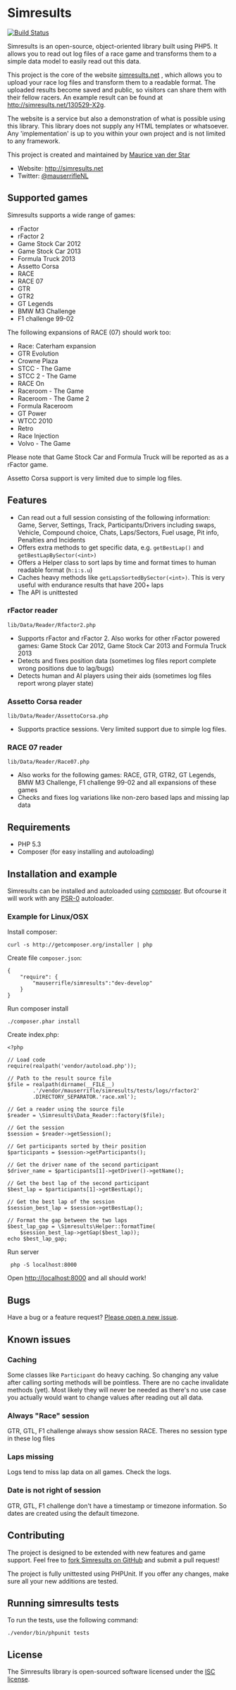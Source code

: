 # Simresults

[![Build Status](https://travis-ci.org/mauserrifle/simresults.svg)](https://travis-ci.org/mauserrifle/simresults)

Simresults is an open-source, object-oriented library built using PHP5. It
allows you to read out log files of a race game and transforms them to a simple
data model to easily read out this data.

This project is the core of the website [simresults.net](http://simresults.net)
, which allows you to upload your race log files and transform them to a
readable format. The uploaded results become saved and public, so visitors can
share them with their fellow racers. An example result can be found at
<http://simresults.net/130529-X2g>.

The website is a service but also a demonstration of what is possible using
this library. This library does not supply any HTML templates or whatsoever.
Any 'implementation' is up to you within your own project and is not limited
to any framework.

This project is created and maintained by
[Maurice van der Star](http://twitter.com/mauserrifleNL)

* Website: <http://simresults.net>
* Twitter: [@mauserrifleNL](http://twitter.com/mauserrifleNL)

## Supported games

Simresults supports a wide range of games:

* rFactor
* rFactor 2
* Game Stock Car 2012
* Game Stock Car 2013
* Formula Truck 2013
* Assetto Corsa
* RACE
* RACE 07
* GTR
* GTR2
* GT Legends
* BMW M3 Challenge
* F1 challenge 99-02

The following expansions of RACE (07) should work too:

* Race: Caterham expansion
* GTR Evolution
* Crowne Plaza
* STCC - The Game
* STCC 2 - The Game
* RACE On
* Raceroom - The Game
* Raceroom - The Game 2
* Formula Raceroom
* GT Power
* WTCC 2010
* Retro
* Race Injection
* Volvo - The Game


Please note that Game Stock Car and Formula Truck will be reported as as a
rFactor game.

Assetto Corsa support is very limited due to simple log files.

## Features

* Can read out a full session consisting of the following information: Game,
  Server, Settings, Track, Participants/Drivers including swaps, Vehicle,
  Compound choice, Chats, Laps/Sectors, Fuel usage, Pit info, Penalties and
  Incidents
* Offers extra methods to get specific data, e.g. `getBestLap()` and
  `getBestLapBySector(<int>)`
* Offers a Helper class to sort laps by time and format times to human readable
  format (`h:i:s.u`)
* Caches heavy methods like `getLapsSortedBySector(<int>)`. This is very useful
  with endurance results that have 200+ laps
* The API is unittested

### rFactor reader

`lib/Data/Reader/Rfactor2.php`

* Supports rFactor and rFactor 2. Also works for other rFactor powered games:
  Game Stock Car 2012, Game Stock Car 2013 and Formula Truck 2013
* Detects and fixes position data (sometimes log files report complete wrong
  positions due to lag/bugs)
* Detects human and AI players using their aids (sometimes log files report
  wrong player state)

### Assetto Corsa reader

`lib/Data/Reader/AssettoCorsa.php`

* Supports practice sessions. Very limited support due to simple log files.

### RACE 07 reader

`lib/Data/Reader/Race07.php`

* Also works for the following games: RACE, GTR, GTR2, GT Legends,
  BMW M3 Challenge, F1 challenge 99-02 and all expansions of these games
* Checks and fixes log variations like non-zero based laps and missing lap data

## Requirements

- PHP 5.3
- Composer (for easy installing and autoloading)

## Installation and example

Simresults can be installed and autoloaded using
[composer](https://packagist.org). But ofcourse it will work with any
[PSR-0](https://github.com/php-fig/fig-standards/blob/master/accepted/PSR-0.md)
autoloader.

### Example for Linux/OSX

Install composer:

    curl -s http://getcomposer.org/installer | php


Create file `composer.json`:

    {
        "require": {
            "mauserrifle/simresults":"dev-develop"
        }
    }

Run composer install

    ./composer.phar install


Create index.php:

    <?php

    // Load code
    require(realpath('vendor/autoload.php'));

    // Path to the result source file
    $file = realpath(dirname(__FILE__)
            .'/vendor/mauserrifle/simresults/tests/logs/rfactor2'
            .DIRECTORY_SEPARATOR.'race.xml');

    // Get a reader using the source file
    $reader = \Simresults\Data_Reader::factory($file);

    // Get the session
    $session = $reader->getSession();

    // Get participants sorted by their position
    $participants = $session->getParticipants();

    // Get the driver name of the second participant
    $driver_name = $participants[1]->getDriver()->getName();

    // Get the best lap of the second participant
    $best_lap = $participants[1]->getBestLap();

    // Get the best lap of the session
    $session_best_lap = $session->getBestLap();

    // Format the gap between the two laps
    $best_lap_gap = \Simresults\Helper::formatTime(
        $session_best_lap->getGap($best_lap));
    echo $best_lap_gap;

 Run server

     php -S localhost:8000


Open <http://localhost:8000> and all should work!

## Bugs

Have a bug or a feature request?
[Please open a new issue](https://github.com/mauserrifle/simresults/issues).

## Known issues

### Caching

Some classes like `Participant` do heavy caching. So changing any value after
calling sorting methods will be pointless. There are no cache invalidate
methods (yet). Most likely they will never be needed as there's no use case you
actually would want to change values after reading out all data.

### Always "Race" session

GTR, GTL, F1 challenge always show session RACE. Theres no session type in
these log files

### Laps missing

Logs tend to miss lap data on all games. Check the logs.

### Date is not right of session

GTR, GTL, F1 challenge don't have a timestamp or timezone information. So
dates are created using the default timezone.

## Contributing

The project is designed to be extended with new features and game support.
Feel free to [fork Simresults on GitHub](https://github.com/mauserrifle/simresults)
and submit a pull request!

The project is fully unittested using PHPUnit. If you offer any changes, make
sure all your new additions are tested.

## Running simresults tests

To run the tests, use the following command:

    ./vendor/bin/phpunit tests

## License

The Simresults library is open-sourced software licensed under the
[ISC license](http://opensource.org/licenses/ISC).